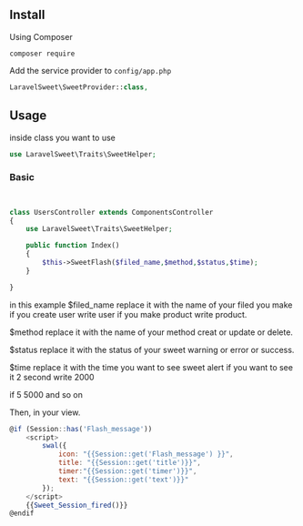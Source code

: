 ## Install

Using Composer

```
composer require 
```

Add the service provider to `config/app.php`

```php
LaravelSweet\SweetProvider::class,
```


## Usage
inside  class you want to use 

```php
use LaravelSweet\Traits\SweetHelper;
```

### Basic


```php


class UsersController extends ComponentsController
{
    use LaravelSweet\Traits\SweetHelper;

    public function Index()
    {
        $this->SweetFlash($filed_name,$method,$status,$time);
    }

}
```

in this example 
$filed_name replace it with the name of your filed you make if you create user write user if you make product write product.

$method replace it with the name of your method creat or update or delete.

$status replace it with the status of your sweet warning or error or success.

$time replace it with the time you want to see sweet alert if you want to see it 2 second write 2000

if 5 5000 and so on  

































Then, in your view.

```javascript
@if (Session::has('Flash_message'))
    <script>
        swal({
            icon: "{{Session::get('Flash_message') }}",
            title: "{{Session::get('title')}}",
            timer:"{{Session::get('timer')}}",
            text: "{{Session::get('text')}}"
        });
    </script>
    {{Sweet_Session_fired()}}
@endif
```

